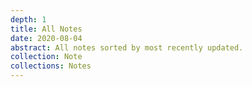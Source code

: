 ```yaml
---
depth: 1
title: All Notes
date: 2020-08-04
abstract: All notes sorted by most recently updated.
collection: Note
collections: Notes
---
```

<post-list></post-list>